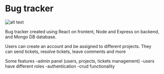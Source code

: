 # Bug tracker

![alt text](https://i.ibb.co/6NgqpXW/issue-Tracker1.jpg)

Bug tracker created using React on frontent, Node and Express on backend, and Mongo DB database.

Users can create an account and be assigned to different projects. They can send tickets, resolve tickets, leave comments and more

Some features
-admin panel (users, projects, tickets management)
-users have different roles
-authentication
-crud functionality



